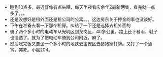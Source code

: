+ 睡到10点多，最近好像有点失眠，每天半夜看庆余年2最新两集，看完就一点多了。。。
+ 还是没想好是租外面还是租公司的公寓。。。这边房东关于押金的事也没谈好。
+ 下午在准备去看一下那个租房。纠结了一下还是选择去租外面的
+ 骑了两个多小时的电动车从光明区到龙岗区，40多公里，路上还下暴雨，鞋子也湿透了。就为了把电动车骑到公司附近，麻了。
+ 然后吃完饭又要坐一个多小时的地铁去宝安区去猪猪家打牌。又打了一个通宵，笑死。小赢204。